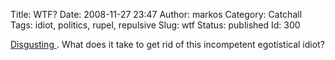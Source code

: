Title: WTF?
Date: 2008-11-27 23:47
Author: markos
Category: Catchall
Tags: idiot, politics, rupel, repulsive
Slug: wtf
Status: published
Id: 300

<div>
 <p>
  <a href="http://www.dnevnik.si/novice/slovenija/1042225538" title="Slovenian prime minister offers job to Rupel">
   Disgusting
  </a>
  . What does it take to get rid of this incompetent egotistical idiot?
 </p>
</div>
